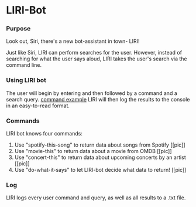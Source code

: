 # LIRI-Bot
### Purpose

Look out, Siri, there's a new bot-assistant in town- LIRI! 

Just like Siri, LIRI can perform searches for the user. However, instead of searching for what the user says aloud, LIRI takes the user's search via the command line. 

### Using LIRI bot

The user will begin by entering <node> and then <liri> followed by a command and a search query.
  [command example](images/command_query.png)
LIRI will then log the results to the console in an easy-to-read format.

### Commands

LIRI bot knows four commands:
  1. Use "spotify-this-song" to return data about songs from Spotify
      [[pic]]
  2. Use "movie-this" to return data about a movie from OMDB
      [[pic]]
  3. Use "concert-this" to return data about upcoming concerts by an artist
      [[pic]]
  4. Use "do-what-it-says" to let LIRI-bot decide what data to return!
      [[pic]]

### Log

LIRI logs every user command and query, as well as all results to a .txt file. 

